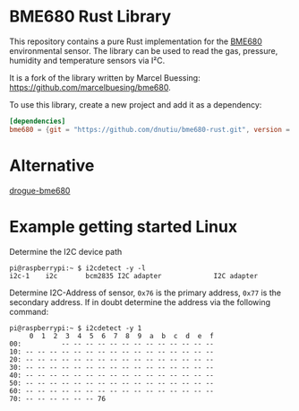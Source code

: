 BME680 Rust Library
=============

This repository contains a pure Rust implementation for the [BME680](https://www.bosch-sensortec.com/bst/products/all_products/bme680) environmental sensor. 
The library can be used to read the gas, pressure, humidity and temperature sensors via I²C.

It is a fork of the library written by Marcel Buessing: https://github.com/marcelbuesing/bme680.

To use this library, create a new project and add it as a dependency:

```toml
[dependencies]
bme680 = {git = "https://github.com/dnutiu/bme680-rust.git", version = "0.8.0"}
```

# Alternative
[drogue-bme680](https://github.com/drogue-iot/drogue-bme680)

# Example getting started Linux

Determine the I2C device path

```
pi@raspberrypi:~ $ i2cdetect -y -l
i2c-1    i2c       bcm2835 I2C adapter             I2C adapter
```

Determine I2C-Address of sensor, `0x76` is the primary address, `0x77` is the secondary address.
If in doubt determine the address via the following command:

```
pi@raspberrypi:~ $ i2cdetect -y 1
     0  1  2  3  4  5  6  7  8  9  a  b  c  d  e  f
00:          -- -- -- -- -- -- -- -- -- -- -- -- --
10: -- -- -- -- -- -- -- -- -- -- -- -- -- -- -- --
20: -- -- -- -- -- -- -- -- -- -- -- -- -- -- -- --
30: -- -- -- -- -- -- -- -- -- -- -- -- -- -- -- --
40: -- -- -- -- -- -- -- -- -- -- -- -- -- -- -- --
50: -- -- -- -- -- -- -- -- -- -- -- -- -- -- -- --
60: -- -- -- -- -- -- -- -- -- -- -- -- -- -- -- --
70: -- -- -- -- -- -- 76
```